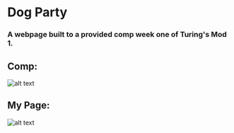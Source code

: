 # Dog Party

 ### A webpage built to a provided comp week one of Turing's Mod 1.

## Comp:

![alt text](https://frontend.turing.io/assets/images/projects/zen-garden/zen-garden-01.jpg "Provided Comp")

## My Page:

![alt text](https://user-images.githubusercontent.com/48163945/63229254-1cbc7200-c1ee-11e9-8130-f7db673b7b46.jpg "My Page")
